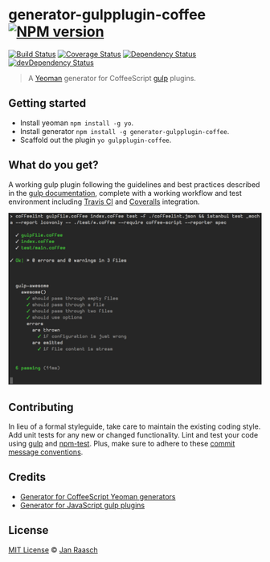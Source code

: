 # generator-gulpplugin-coffee [![NPM version][npm-image]][npm-url]
[![Build Status][travis-image]][travis-url] [![Coverage Status][coveralls-image]][coveralls-url] [![Dependency Status][depstat-image]][depstat-url] [![devDependency Status][devdepstat-image]][devdepstat-url]

> A [Yeoman](http://yeoman.io) generator for CoffeeScript [gulp][gulp] plugins.

## Getting started
* Install yeoman `npm install -g yo`.
* Install generator `npm install -g generator-gulpplugin-coffee`.
* Scaffold out the plugin `yo gulpplugin-coffee`.

## What do you get?
A working gulp plugin following the guidelines and best practices described in the [gulp documentation][gulp-documentation], complete with a working workflow and test environment including [Travis CI](https://travis-ci.org) and [Coveralls](https://coveralls.io) integration.

![npm test](screenshot.png)

## Contributing
In lieu of a formal styleguide, take care to maintain the existing coding style. Add unit tests for any new or changed functionality. Lint and test your code using [gulp][gulp] and [npm-test](https://npmjs.org/doc/test.html). Plus, make sure to adhere to these [commit message conventions](https://docs.google.com/document/d/1QrDFcIiPjSLDn3EL15IJygNPiHORgU1_OOAqWjiDU5Y/edit#heading=h.uyo6cb12dt6w).

## Credits
* [Generator for CoffeeScript Yeoman generators](https://npmjs.org/package/generator-generator_grunt_coffee)
* [Generator for JavaScript gulp plugins](https://npmjs.org/package/generator-gulp-plugin)

## License
[MIT License](http://en.wikipedia.org/wiki/MIT_License) © [Jan Raasch](http://janraasch.com)

[gulp]: http://gulpjs.com/
[gulp-documentation]: https://github.com/gulpjs/gulp/blob/master/docs/README.md

[npm-url]: https://npmjs.org/package/generator-gulpplugin-coffee
[npm-image]: https://badge.fury.io/js/generator-gulpplugin-coffee.png

[travis-url]: http://travis-ci.org/janraasch/generator-gulpplugin-coffee
[travis-image]: https://secure.travis-ci.org/janraasch/generator-gulpplugin-coffee.png?branch=master

[coveralls-url]: https://coveralls.io/r/janraasch/generator-gulpplugin-coffee
[coveralls-image]: https://coveralls.io/repos/janraasch/generator-gulpplugin-coffee/badge.png

[depstat-url]: https://david-dm.org/janraasch/generator-gulpplugin-coffee
[depstat-image]: https://david-dm.org/janraasch/generator-gulpplugin-coffee.png

[devdepstat-url]: https://david-dm.org/janraasch/generator-gulpplugin-coffee#info=devDependencies
[devdepstat-image]: https://david-dm.org/janraasch/generator-gulpplugin-coffee/dev-status.png
